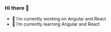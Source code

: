 ### Hi there 👋
- 🔭 I’m currently working on Angular and React
- 🌱 I’m currently learning Angular and React

<!--
**evalanjama/evalanjama** is a ✨ _special_ ✨ repository because its `README.md` (this file) appears on your GitHub profile.

Here are some ideas to get you started:

- 🔭 I’m currently working on Angular and React ...
- 🌱 I’m currently learning Angular and React...
- 👯 I’m looking to collaborate on ...
- 🤔 I’m looking for help with ...
- 💬 Ask me about ...
- 📫 How to reach me: ...
- 😄 Pronouns: ...
- ⚡ Fun fact: ...
-->
